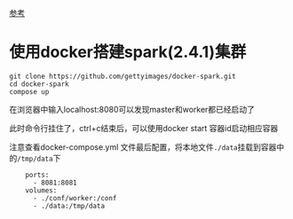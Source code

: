 [参考](https://www.jianshu.com/p/e0865a2193cc)

# 使用docker搭建spark(2.4.1)集群

```shell
git clone https://github.com/gettyimages/docker-spark.git
cd docker-spark
compose up
```

在浏览器中输入localhost:8080可以发现master和worker都已经启动了

此时命令行挂住了，ctrl+c结束后，可以使用docker start 容器id启动相应容器

注意查看docker-compose.yml 文件最后配置，将本地文件`./data`挂载到容器中的`/tmp/data`下

```shell
    ports:
      - 8081:8081
    volumes:
      - ./conf/worker:/conf
      - ./data:/tmp/data
```


